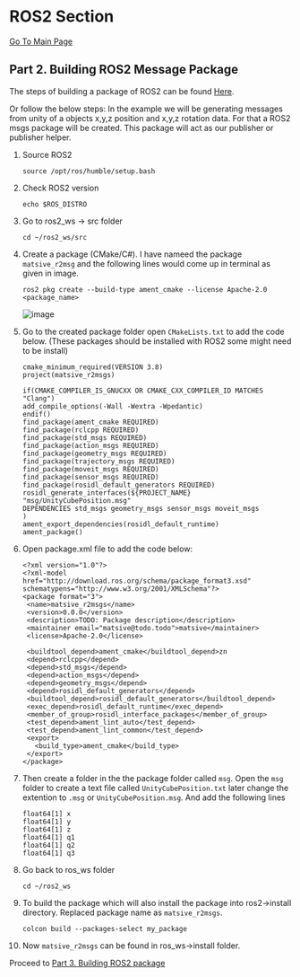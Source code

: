 # ROS2 Section
[Go To Main Page
](https://github.com/matsive/Unity_Robotics_ROS2_Messaging?tab=readme-ov-file)
## Part 2. Building ROS2 Message Package
The steps of building a package of ROS2 can be found [Here](https://docs.ros.org/en/humble/Tutorials/Beginner-Client-Libraries/Creating-Your-First-ROS2-Package.html).

Or follow the below steps:
In the example we will be generating messages from unity of a objects x,y,z position and x,y,z rotation data. For that a ROS2 msgs package will be created. This package will act as our publisher or publisher helper.
1. Source ROS2
   ```
   source /opt/ros/humble/setup.bash
   ```
2. Check ROS2 version
   ```
   echo $ROS_DISTRO
   ```
3. Go to ros2_ws -> src folder
   ```
   cd ~/ros2_ws/src
   ```
4. Create a package (CMake/C#). I have nameed the package `matsive_r2msg` and the following lines would come up in terminal as given in image.
   ```
   ros2 pkg create --build-type ament_cmake --license Apache-2.0 <package_name>
   ```
   ![image](https://github.com/user-attachments/assets/bc8e46b9-34b1-4a92-ae00-b1086fed74df)

5. Go to the created package folder open `CMakeLists.txt` to add the code below.
   (These packages should be installed with ROS2 some might need to be install)
   ```
   cmake_minimum_required(VERSION 3.8)
   project(matsive_r2msgs)

   if(CMAKE_COMPILER_IS_GNUCXX OR CMAKE_CXX_COMPILER_ID MATCHES "Clang")
   add_compile_options(-Wall -Wextra -Wpedantic)
   endif()
   find_package(ament_cmake REQUIRED)
   find_package(rclcpp REQUIRED)
   find_package(std_msgs REQUIRED)
   find_package(action_msgs REQUIRED)
   find_package(geometry_msgs REQUIRED)
   find_package(trajectory_msgs REQUIRED)
   find_package(moveit_msgs REQUIRED)
   find_package(sensor_msgs REQUIRED)
   find_package(rosidl_default_generators REQUIRED)
   rosidl_generate_interfaces(${PROJECT_NAME}
   "msg/UnityCubePosition.msg"
   DEPENDENCIES std_msgs geometry_msgs sensor_msgs moveit_msgs
   )
   ament_export_dependencies(rosidl_default_runtime)
   ament_package()
   ```
6. Open package.xml file to add the code below:
   ```
   <?xml version="1.0"?>
   <?xml-model href="http://download.ros.org/schema/package_format3.xsd" schematypens="http://www.w3.org/2001/XMLSchema"?>
   <package format="3">
    <name>matsive_r2msgs</name>
    <version>0.0.0</version>
    <description>TODO: Package description</description>
    <maintainer email="matsive@todo.todo">matsive</maintainer>
    <license>Apache-2.0</license>

    <buildtool_depend>ament_cmake</buildtool_depend>zn 
    <depend>rclcpp</depend>
    <depend>std_msgs</depend>
    <depend>action_msgs</depend>
    <depend>geometry_msgs</depend>
    <depend>rosidl_default_generators</depend>
    <buildtool_depend>rosidl_default_generators</buildtool_depend>
    <exec_depend>rosidl_default_runtime</exec_depend>
    <member_of_group>rosidl_interface_packages</member_of_group>
    <test_depend>ament_lint_auto</test_depend>
    <test_depend>ament_lint_common</test_depend>
    <export>
      <build_type>ament_cmake</build_type>
    </export>
   </package>
   ```
7. Then create a folder in the the package folder called `msg`. Open the `msg` folder to create a text file called `UnityCubePosition.txt` later change the extention to `.msg` or `UnityCubePosition.msg`. And add the following lines
   ```
   float64[1] x
   float64[1] y
   float64[1] z
   float64[1] q1
   float64[1] q2
   float64[1] q3
   ```
8. Go back to ros_ws folder
   ```
   cd ~/ros2_ws
   ```
9. To build the package which will also install the package into ros2->install directory. Replaced package name as `matsive_r2msgs`.
   ```
   colcon build --packages-select my_package
   ```
10. Now `matsive_r2msgs` can be found in ros_ws->install folder.

Proceed to [Part 3. Building ROS2 package](https://github.com/matsive/Unity_Robotics_ROS2/blob/main/Documentation/ROS2%20Section/Part%203.%20Building%20ROS2%20package.md)
